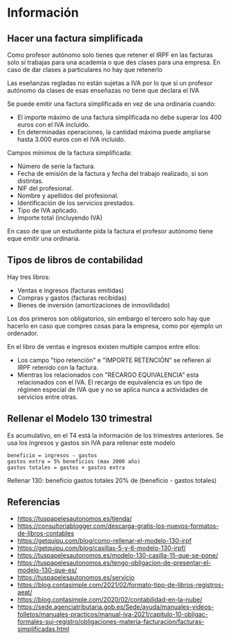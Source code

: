 Información
===========

## Hacer una factura simplificada

Como profesor autónomo solo tienes que retener el IRPF en las facturas solo si trabajas para una academia o que des clases para una empresa. En caso de dar clases a particulares no hay que retenerlo

Las eseñanzas regladas no están sujetas a IVA por lo que si un profesor autónomo da clases de esas enseñazas no tiene que declara el IVA

Se puede emitir una factura simplificada en vez de una ordinaria cuando:
* El importe máximo de una factura simplificada no debe superar los 400 euros con el IVA incluido.
* En determinadas operaciones, la cantidad máxima puede ampliarse hasta 3.000 euros con el IVA incluido.

Campos mínimos de la factura simplificada:
* Número de serie la factura.
* Fecha de emisión de la factura y fecha del trabajo realizado, si son distintas. 
* NIF del profesional.
* Nombre y apellidos del profesional.
* Identificación de los servicios prestados.
* Tipo de IVA aplicado.
* Importe total (incluyendo IVA)

En caso de que un estudiante pida la factura el profesor autónomo tiene eque emitir una ordinaria.

## Tipos de libros de contabilidad

Hay tres libros:

* Ventas e ingresos (facturas emitidas)
* Compras y gastos (facturas recibidas)
* Bienes de inversión (amortizaciones de inmovilidado)

Los dos primeros son obligatorios, sin embargo el tercero solo hay que hacerlo en caso que compres cosas para la empresa, como por ejemplo un ordenador.

En el libro de ventas e ingresos existen multiple campos entre ellos:
* Los campo "tipo retención" e "IMPORTE RETENCIÓN" se refieren al IRPF retenido con la factura. 
* Mientras los relacionados con "RECARGO EQUIVALENCIA" esta relacionados con el IVA. El recargo de equivalencia es un tipo de régimen especial de IVA que y no se aplica nunca a actividades de servicios entre otras.

## Rellenar el Modelo 130 trimestral

Es acumulativo, en el T4 está la información de los trimestres anteriores. Se usa los ingresos y gastos sin IVA para rellenar este modelo

```
beneficio = ingresos - gastos 
gastos extra = 5% beneficios (max 2000 año)
gastos totales = gastos + gastos extra
```

Rellenar 130:
	beneficio
	gastos totales
	20% de (beneficio - gastos totales)

## Referencias

* https://tuspapelesautonomos.es/tienda/
* https://consultoriablogger.com/descarga-gratis-los-nuevos-formatos-de-libros-contables
* https://getquipu.com/blog/como-rellenar-el-modelo-130-irpf
* https://getquipu.com/blog/casillas-5-y-6-modelo-130-irpf/
* https://tuspapelesautonomos.es/modelo-130-casilla-15-que-se-pone/
* https://tuspapelesautonomos.es/tengo-obligacion-de-presentar-el-modelo-130-que-es/
* https://tuspapelesautonomos.es/servicio
* https://blog.contasimple.com/2021/02/formato-tipo-de-libros-registros-aeat/
* https://blog.contasimple.com/2020/02/contabilidad-en-la-nube/
* https://sede.agenciatributaria.gob.es/Sede/ayuda/manuales-videos-folletos/manuales-practicos/manual-iva-2021/capitulo-10-obligac-formales-suj-registro/obligaciones-materia-facturacion/facturas-simplificadas.html
